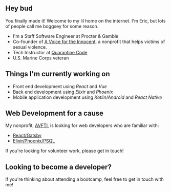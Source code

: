 ## Hey bud

You finally made it! Welcome to my lil home on the internet. I'm Eric, but lots of people call me boggsey for some reason.

- I'm a Staff Software Engineer at Procter & Gamble
- Co-founder of [A Voice for the Innocent](https://github.com/avfti), a nonprofit that helps victims of sexual violence.
- Tech Instructor at [Quarantine Code](https://www.quarantinecode.com/)
- U.S. Marine Corps veteran

## Things I'm currently working on

- Front end development using *React* and *Vue*
- Back end development using *Elixir* and *Phoenix*
- Mobile application development using *Kotlin/Android* and *React Native*

## Web Development for a cause

My nonprofit, [AVFTI](https://avfti.org), is looking for web developers who are familiar with:

- [React/Gatsby](https://github.com/avfti/avfti-gatsby)
- [Elixir/Phoenix/PSQL](https://github.com/avfti/avfti-phoenix)

If you're looking for volunteer work, please get in touch!

## Looking to become a developer?

If you're thinking about attending a bootcamp, feel free to get in touch with me!

